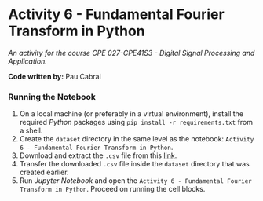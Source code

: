 # Activity 6 - Fundamental Fourier Transform in Python
*An activity for the course CPE 027-CPE41S3 - Digital Signal Processing and Application.*

**Code written by:** Pau Cabral

### Running the Notebook
1. On a local machine (or preferably in a virtual environment), install the required *Python* packages using `pip install -r requirements.txt` from a shell.
2. Create the `dataset` directory in the same level as the notebook: `Activity 6 - Fundamental Fourier Transform in Python`.
3. Download and extract the `.csv` file from this [link](https://drive.google.com/drive/folders/1R-RfpBGBm7I8MCJ5YsjWPzddW2VkFQSE?usp=sharing).
4. Transfer the downloaded `.csv` file inside the `dataset` directory that was created earlier.
5. Run *Jupyter Notebook* and open the `Activity 6 - Fundamental Fourier Transform in Python`. Proceed on running the cell blocks.
